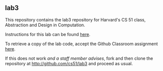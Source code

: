 
## lab3




This repository contains the lab3 repository for Harvard's
CS 51 class, Abstraction and Design in Computation.

Instructions for this lab can be found
[here](http://cs51.io/labs/lab3).

To retrieve a copy of the lab code, accept the Github Classroom
assignment [here](http://url.cs51.io/lab3).

If this does not work _and a staff member advises_, fork and then
clone the repository at 
<http://github.com/cs51/lab3> and proceed as usual.

